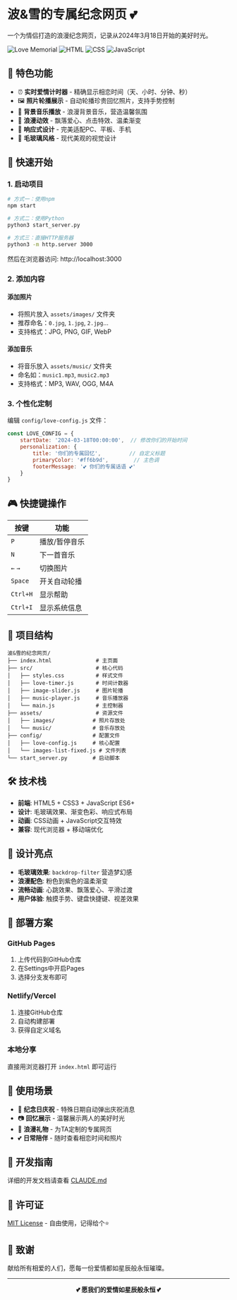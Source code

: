 # 波&雪的专属纪念网页 💕

一个为情侣打造的浪漫纪念网页，记录从2024年3月18日开始的美好时光。

![Love Memorial](https://img.shields.io/badge/Love-Memorial-ff6b9d?style=for-the-badge&logo=heart)
![HTML](https://img.shields.io/badge/HTML5-E34F26?style=for-the-badge&logo=html5&logoColor=white)
![CSS](https://img.shields.io/badge/CSS3-1572B6?style=for-the-badge&logo=css3&logoColor=white)
![JavaScript](https://img.shields.io/badge/JavaScript-F7DF1E?style=for-the-badge&logo=javascript&logoColor=black)

## 🌟 特色功能

- ⏰ **实时爱情计时器** - 精确显示相恋时间（天、小时、分钟、秒）
- 🖼️ **照片轮播展示** - 自动轮播珍贵回忆照片，支持手势控制
- 🎵 **背景音乐播放** - 浪漫背景音乐，营造温馨氛围
- 💖 **浪漫动效** - 飘落爱心、点击特效、温柔渐变
- 📱 **响应式设计** - 完美适配PC、平板、手机
- 🎨 **毛玻璃风格** - 现代美观的视觉设计

## 🚀 快速开始

### 1. 启动项目

```bash
# 方式一：使用npm
npm start

# 方式二：使用Python
python3 start_server.py

# 方式三：直接HTTP服务器
python3 -m http.server 3000
```

然后在浏览器访问: http://localhost:3000

### 2. 添加内容

#### 添加照片
- 将照片放入 `assets/images/` 文件夹
- 推荐命名：`0.jpg`, `1.jpg`, `2.jpg`...
- 支持格式：JPG, PNG, GIF, WebP

#### 添加音乐
- 将音乐放入 `assets/music/` 文件夹
- 命名如：`music1.mp3`, `music2.mp3`
- 支持格式：MP3, WAV, OGG, M4A

### 3. 个性化定制

编辑 `config/love-config.js` 文件：

```javascript
const LOVE_CONFIG = {
    startDate: '2024-03-18T00:00:00',  // 修改你们的开始时间
    personalization: {
        title: '你们的专属回忆',         // 自定义标题
        primaryColor: '#ff6b9d',        // 主色调
        footerMessage: '💕 你们的专属话语 💕'
    }
}
```

## 🎮 快捷键操作

| 按键 | 功能 |
|------|------|
| `P` | 播放/暂停音乐 |
| `N` | 下一首音乐 |
| `←` `→` | 切换图片 |
| `Space` | 开关自动轮播 |
| `Ctrl+H` | 显示帮助 |
| `Ctrl+I` | 显示系统信息 |

## 📁 项目结构

```
波&雪的纪念网页/
├── index.html              # 主页面
├── src/                    # 核心代码
│   ├── styles.css          # 样式文件
│   ├── love-timer.js       # 时间计数器
│   ├── image-slider.js     # 图片轮播
│   ├── music-player.js     # 音乐播放器
│   └── main.js             # 主控制器
├── assets/                 # 资源文件
│   ├── images/            # 照片存放处
│   └── music/             # 音乐存放处
├── config/                # 配置文件
│   ├── love-config.js     # 核心配置
│   └── images-list-fixed.js # 文件列表
└── start_server.py        # 启动脚本
```

## 🛠️ 技术栈

- **前端**: HTML5 + CSS3 + JavaScript ES6+
- **设计**: 毛玻璃效果、渐变色彩、响应式布局
- **动画**: CSS动画 + JavaScript交互特效
- **兼容**: 现代浏览器 + 移动端优化

## 🌈 设计亮点

- **毛玻璃效果**: `backdrop-filter` 营造梦幻感
- **浪漫配色**: 粉色到紫色的温柔渐变
- **流畅动画**: 心跳效果、飘落爱心、平滑过渡
- **用户体验**: 触摸手势、键盘快捷键、视差效果

## 📱 部署方案

### GitHub Pages
1. 上传代码到GitHub仓库
2. 在Settings中开启Pages
3. 选择分支发布即可

### Netlify/Vercel
1. 连接GitHub仓库
2. 自动构建部署
3. 获得自定义域名

### 本地分享
直接用浏览器打开 `index.html` 即可运行

## 💝 使用场景

- 🎂 **纪念日庆祝** - 特殊日期自动弹出庆祝消息
- 📷 **回忆展示** - 温馨展示两人的美好时光
- 🎁 **浪漫礼物** - 为TA定制的专属网页
- 💕 **日常陪伴** - 随时查看相恋时间和照片

## 🔧 开发指南

详细的开发文档请查看 [CLAUDE.md](./CLAUDE.md)

## 📄 许可证

[MIT License](./LICENSE) - 自由使用，记得给个⭐️

## 💌 致谢

献给所有相爱的人们，愿每一份爱情都如星辰般永恒璀璨。

---

<div align="center">
  <strong>💕 愿我们的爱情如星辰般永恒 💕</strong>
</div>